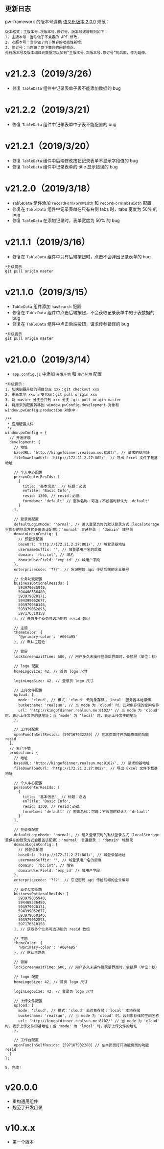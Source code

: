 ## 更新日志

pw-framework 的版本号遵循 [语义化版本 2.0.0](https://semver.org/lang/zh-CN/) 规范：

```
版本格式：主版本号.次版本号.修订号，版本号递增规则如下：
1. 主版本号：当你做了不兼容的 API 修改，
2. 次版本号：当你做了向下兼容的功能性新增，
3. 修订号：当你做了向下兼容的问题修正。
先行版本号及版本编译元数据可以加到“主版本号.次版本号.修订号”的后面，作为延伸。
```

# v21.2.3（2019/3/26）

- 修复 `TableData` 组件中记录表单子表不能添加数据的 bug

# v21.2.2（2019/3/21）

- 修复 `TableData` 组件中记录表单中子表不能配置的 bug

# v21.2.1（2019/3/20）

- 修复 `TableData` 组件中后端修改按钮记录表单不显示字段值的 bug
- 修复 `TableData` 组件中记录表单的 title 显示错误的 bug

# v21.2.0（2019/3/18）

- `TableData` 组件添加 `recordFormFormWidth` 和 `recordFormTabsWidth` 配置
- 修复在 `TableData` 组件中记录表单在只有右侧 tabs 时，tabs 宽度为 50% 的 bug
- 修复 `TableData` 在添加记录时，表单宽度为 50% 的 bug

# v21.1.1（2019/3/16）

- 修复在 `TableData` 组件中只有后端按钮时，点击不会弹出记录表单的 bug

```
*升级提示
git pull origin master
```

# v21.1.0（2019/3/15）

- `TableData` 组件添加 `hasSearch` 配置
- 修复在 `TableData` 组件中点击后端按钮，不会获取记录表单中的子表数据的 bug
- 修复在 `TableData` 组件中点击后端按钮，请求传参错误的 bug

```
*升级提示
git pull origin master
```

# v21.0.0（2019/3/14）

- `app.config.js` 中添加 `开发环境` 和 `生产环境` 配置

```
*升级提示：
1. 切换到要升级的项目分支 xxx：git checkout xxx
2. 更新本地 xxx 分支代码：git pull origin xxx
3. 将 master 分支合并到 xxx 分支：git pull origin master
4. 将原来的配置转移到 window.pwConfig.development 对象和 window.pwConfig.production 对象中：

/**
 * 应用配置文件
 */
window.pwConfig = {
  // 开发环境
  development: {
    // 地址
    baseURL: 'http://kingofdinner.realsun.me:8102/', // 请求的基地址
    fileDownloadUrl: 'http://172.21.2.27:802/', // 导出 Excel 文件下载基地址

    // 个人中心配置
    personCenterResIds: [
      {
        title: '基本信息', // 标题：必选
        enTitle: 'Basic Info',
        resid: 1300, // resid：必选
        formName: 'default' // 窗体名称：可选；不设置时默认为 'default'
      }
    ],

    // 登录页配置
    defaultLoginMode: 'normal', // 进入登录页时的默认登录方式（localStorage 里保存的登录方式会覆盖该配置）：'normal' 普通登录 | 'domain' 域登录
    domainLoginConfig: {
      // 预登录配置
      baseUrl: 'http://172.21.2.27:801/', // 域登录基地址
      usernameSuffix: '', // 域登录用户名的后缀
      domain: 'rbc.int', // 域名
      domainUserField: 'emp_id' // 域用户字段
    },
    enterprisecode: '???', // 忘记密码 api 传给后端的企业编号

    // 业务功能配置
    businessOptionalResIds: [
      593979035940,
      594468536480,
      593979020171,
      594399052677,
      593979050146,
      593979062893,
      597176310158
    ], // 获取多个业务可选功能的 resid 数组

    // 主题
    themeColor: {
      '@primary-color': '#004a95'
    }, // 默认主题色

    // 锁屏
    lockScreenWaitTime: 600, // 用户多久未操作登录后界面时，会锁屏（单位：秒）

    // logo 配置
    homeLogoSize: 42, // 首页 logo 尺寸

    loginLogoSize: 42, // 登录页 logo 尺寸

    // 上传文件配置
    upload: {
      mode: 'cloud', // 模式：'cloud' 云对象存储；'local' 服务器本地存储
      bucketname: 'realsun', // 当 mode 为 'cloud' 时，云对象存储的空间名称
      url: 'http://kingofdinner.realsun.me:8102/' // 当 mode 为 'cloud' 时，表示上传文件的基地址；当 'mode' 为 'local' 时，表示上传文件的地址
    },

    // 工作台配置
    openFuncInSelfResids: [597167932280] // 在本页面打开功能页面的功能 resid
  },
  // 生产环境
  production: {
    // 地址
    baseURL: 'http://kingofdinner.realsun.me:8102/', // 请求的基地址
    fileDownloadUrl: 'http://172.21.2.27:802/', // 导出 Excel 文件下载基地址

    // 个人中心配置
    personCenterResIds: [
      {
        title: '基本信息', // 标题：必选
        enTitle: 'Basic Info',
        resid: 1300, // resid：必选
        formName: 'default' // 窗体名称：可选；不设置时默认为 'default'
      }
    ],

    // 登录页配置
    defaultLoginMode: 'normal', // 进入登录页时的默认登录方式（localStorage 里保存的登录方式会覆盖该配置）：'normal' 普通登录 | 'domain' 域登录
    domainLoginConfig: {
      // 预登录配置
      baseUrl: 'http://172.21.2.27:801/', // 域登录基地址
      usernameSuffix: '', // 域登录用户名的后缀
      domain: 'rbc.int', // 域名
      domainUserField: 'emp_id' // 域用户字段
    },
    enterprisecode: '???', // 忘记密码 api 传给后端的企业编号

    // 业务功能配置
    businessOptionalResIds: [
      593979035940,
      594468536480,
      593979020171,
      594399052677,
      593979050146,
      593979062893,
      597176310158
    ], // 获取多个业务可选功能的 resid 数组

    // 主题
    themeColor: {
      '@primary-color': '#004a95'
    }, // 默认主题色

    // 锁屏
    lockScreenWaitTime: 600, // 用户多久未操作登录后界面时，会锁屏（单位：秒）

    // logo 配置
    homeLogoSize: 42, // 首页 logo 尺寸

    loginLogoSize: 42, // 登录页 logo 尺寸

    // 上传文件配置
    upload: {
      mode: 'cloud', // 模式：'cloud' 云对象存储；'local' 本地存储
      bucketname: 'realsun', // 当 mode 为 'cloud' 时，云对象存储的空间名称
      url: 'http://kingofdinner.realsun.me:8102/' // 当 mode 为 'cloud' 时，表示上传文件的基地址；当 'mode' 为 'local' 时，表示上传文件的地址
    },

    // 工作台配置
    openFuncInSelfResids: [597167932280] // 在本页面打开功能页面的功能 resid
  }
};

5. 完成！
```

# v20.0.0

- 重构通用组件
- 规范了开发目录

# v10.x.x

- 第一个版本
